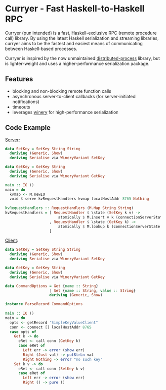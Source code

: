 # Curryer - Fast Haskell-to-Haskell RPC

Curryer (pun intended) is a fast, Haskell-exclusive RPC (remote procedure call) library. By using the latest Haskell serialization and streaming libraries, curryer aims to be the fastest and easiest means of communicating between Haskell-based processes.

Curryer is inspired by the now unmaintained [distributed-process](https://hackage.haskell.org/package/distributed-process) library, but is lighter-weight and uses a higher-performance serialization package.

## Features

* blocking and non-blocking remote function calls
* asynchronous server-to-client callbacks (for server-initiated notifications)
* timeouts
* leverages [winery](https://hackage.haskell.org/package/winery) for high-performance serialization

## Code Example

[Server](https://github.com/agentm/curryer/examples/SimpleKeyValueServer.hs):

```haskell
data SetKey = SetKey String String
  deriving (Generic, Show)
  deriving Serialise via WineryVariant SetKey

data GetKey = GetKey String
  deriving (Generic, Show)
  deriving Serialise via WineryVariant GetKey

main :: IO ()
main = do
  kvmap <- M.newIO
  void $ serve kvRequestHandlers kvmap localHostAddr 8765 Nothing
  
kvRequestHandlers :: RequestHandlers (M.Map String String)
kvRequestHandlers = [ RequestHandler $ \state (SetKey k v) ->
                        atomically $ M.insert v k (connectionServerState state)
                    , RequestHandler $ \state (GetKey k) ->
                        atomically $ M.lookup k (connectionServerState state)
                    ]
```

[Client](https://github.com/agentm/curryer/examples/SimpleKeyValueClient.hs):

```haskell
data SetKey = SetKey String String
  deriving (Generic, Show)
  deriving Serialise via WineryVariant SetKey

data GetKey = GetKey String
  deriving (Generic, Show)
  deriving Serialise via WineryVariant GetKey

data CommandOptions = Get {name :: String}
                    | Set {name :: String, value :: String}
                    deriving (Generic, Show)

instance ParseRecord CommandOptions
                    
main :: IO ()
main = do
  opts <- getRecord "SimpleKeyValueClient"
  conn <- connect [] localHostAddr 8765
  case opts of
    Get k -> do
      eRet <- call conn (GetKey k)
      case eRet of
        Left err -> error (show err)
        Right (Just val) -> putStrLn val
        Right Nothing -> error "no such key"
    Set k v -> do
      eRet <- call conn (SetKey k v)
      case eRet of
        Left err -> error (show err)
        Right () -> pure ()

```